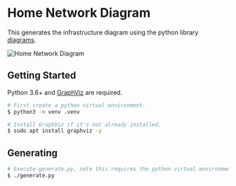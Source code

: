 # Home Network Diagram

This generates the infrastructure diagram using the python library [diagrams](https://github.com/mingrammer/diagrams).

![Home Network Diagram](./home_network.png)

## Getting Started

Python 3.6+ and [GraphViz](https://graphviz.gitlab.io/download/) are required.

```bash
# First create a python virtual environment.
$ python3 -m venv .venv

# Install GraphViz if it's not already installed.
$ sudo apt install graphviz -y
```

## Generating

```bash
# Execute generate.py, note this requires the python virtual environment to have already been created.
$ ./generate.py
```
